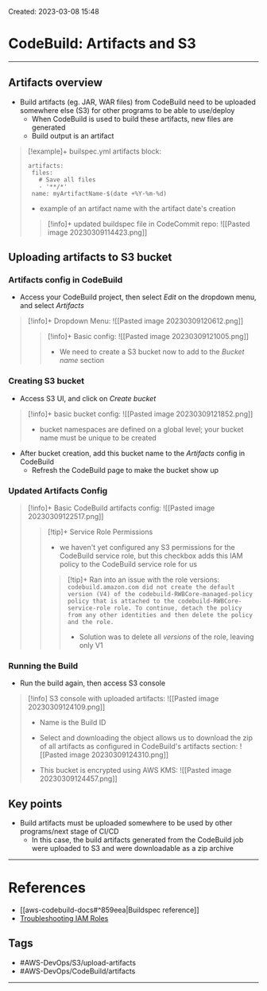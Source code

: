 Created: 2023-03-08 15:48
# CodeBuild: Artifacts and S3
---
## Artifacts overview
- Build artifacts (eg. JAR, WAR files) from CodeBuild need to be uploaded somewhere else (S3) for other programs to be able to use/deploy 
	- When CodeBuild is used to build these artifacts, new files are generated
	- Build output is an artifact

>[!example]+ builspec.yml artifacts block:
>```
>artifacts:
>  files:
>    # Save all files	 
>    - '**/*'
>  name: myArtifactName-$(date +%Y-%m-%d)
>```
>- example of an artifact name with the artifact date's creation
> 
>>[!info]+ updated buildspec file in CodeCommit repo:
>>![[Pasted image 20230309114423.png]]

## Uploading artifacts to S3 bucket
### Artifacts config in CodeBuild
- Access your CodeBuild project, then select *Edit* on the dropdown menu, and select *Artifacts*
> [!info]+ Dropdown Menu:
> ![[Pasted image 20230309120612.png]]
>> [!info]+ Basic config:
>> ![[Pasted image 20230309121005.png]]
>> - We need to create a S3 bucket now to add to the *Bucket name* section 

### Creating S3 bucket
- Access S3 UI, and click on *Create bucket*
>[!info]+ basic bucket config:
>![[Pasted image 20230309121852.png]]
>- bucket namespaces are defined on a global level; your bucket name must be unique to be created 
- After bucket creation, add this bucket name to the *Artifacts* config in CodeBuild
	- Refresh the CodeBuild page to make the bucket show up

### Updated Artifacts Config
>[!info]+ Basic CodeBuild artifacts config:
>![[Pasted image 20230309122517.png]]
>>[!tip]+ Service Role Permissions
>>- we haven't yet configured any S3 permissions for the CodeBuild service role, but this checkbox adds this IAM policy to the CodeBuild service role for us
>> 
>>>[!tip]+ Ran into an issue with the role versions:
>>>`codebuild.amazon.com did not create the default version (V4) of the codebuild-RWBCore-managed-policy policy that is attached to the codebuild-RWBCore-service-role role. To continue, detach the policy from any other identities and then delete the policy and the role.`
>>>- Solution was to delete all *versions* of the role, leaving only V1 

### Running the Build
- Run the build again, then access S3 console
>[!info] S3 console with uploaded artifacts:
>![[Pasted image 20230309124109.png]]
>- Name is the Build ID
>
>- Select and downloading the object allows us to download the zip of all artifacts as configured in CodeBuild's artifacts section:
> ![[Pasted image 20230309124310.png]]
> 
>- This bucket is encrypted using AWS KMS:
>![[Pasted image 20230309124457.png]]

## Key points
- Build artifacts must be uploaded somewhere to be used by other programs/next stage of CI/CD
	- In this case, the build artifacts generated from the CodeBuild job were uploaded to S3 and were downloadable as a zip archive

---
# References
- [[aws-codebuild-docs#^859eea|Buildspec reference]]
- [Troubleshooting IAM Roles](https://docs.aws.amazon.com/IAM/latest/UserGuide/troubleshoot_roles.html)

## Tags
- #AWS-DevOps/S3/upload-artifacts
- #AWS-DevOps/CodeBuild/artifacts 

---